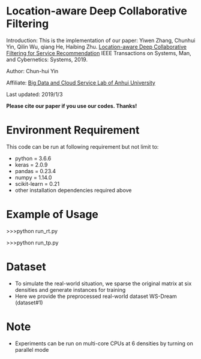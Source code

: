 
# Location-aware Deep Collaborative Filtering

Introduction: This is the implementation of our paper:
Yiwen Zhang, Chunhui Yin, Qilin Wu, qiang He, Haibing Zhu. [Location-aware Deep Collaborative Filtering for Service Recommendation](https://ieeexplore.ieee.org/document/8805172) IEEE Transactions on Systems, Man, and Cybernetics: Systems, 2019.

Author: Chun-hui Yin

Affiliate: [Big Data and Cloud Service Lab of Anhui University](http://bigdata.ahu.edu.cn)

Last updated: 2019/1/3

**Please cite our paper if you use our codes. Thanks!** 

# Environment Requirement

This code can be run at following requirement but not limit to:
- python = 3.6.6
- keras = 2.0.9
- pandas = 0.23.4
- numpy = 1.14.0
- scikit-learn = 0.21
- other installation dependencies required above

# Example of Usage

&gt;&gt;&gt;python run_rt.py

&gt;&gt;&gt;python run_tp.py

# Dataset

- To simulate the real-world situation, we sparse the original matrix at six densities and generate instances for training
- Here we provide the preprocessed real-world dataset WS-Dream (dataset#1)

# Note

- Experiments can be run on multi-core CPUs at 6 densities by turning on parallel mode
